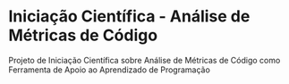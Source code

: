 # Iniciação Científica - Análise de Métricas de Código
Projeto de Iniciação Científica sobre Análise de Métricas de Código como Ferramenta de Apoio ao Aprendizado de Programação
